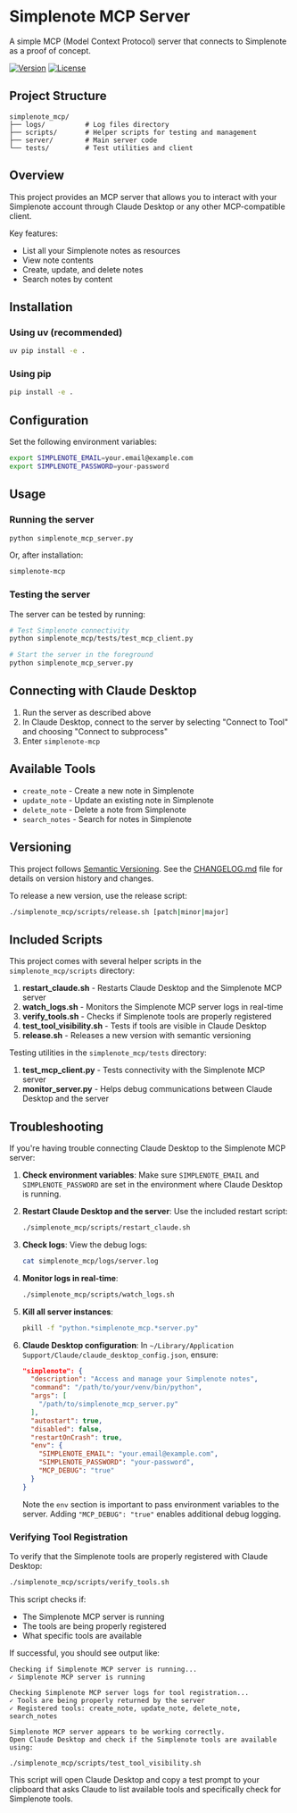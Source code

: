 # Simplenote MCP Server

A simple MCP (Model Context Protocol) server that connects to Simplenote as a proof of concept.

[![Version](https://img.shields.io/badge/version-0.2.0-blue.svg)](./CHANGELOG.md)
[![License](https://img.shields.io/badge/license-MIT-green.svg)](./LICENSE)

## Project Structure

```
simplenote_mcp/
├── logs/          # Log files directory
├── scripts/       # Helper scripts for testing and management
├── server/        # Main server code
└── tests/         # Test utilities and client
```

## Overview

This project provides an MCP server that allows you to interact with your Simplenote account through Claude Desktop or any other MCP-compatible client. 

Key features:
- List all your Simplenote notes as resources
- View note contents
- Create, update, and delete notes
- Search notes by content

## Installation

### Using uv (recommended)

```bash
uv pip install -e .
```

### Using pip

```bash
pip install -e .
```

## Configuration

Set the following environment variables:

```bash
export SIMPLENOTE_EMAIL=your.email@example.com
export SIMPLENOTE_PASSWORD=your-password
```

## Usage

### Running the server

```bash
python simplenote_mcp_server.py
```

Or, after installation:

```bash
simplenote-mcp
```

### Testing the server

The server can be tested by running:

```bash
# Test Simplenote connectivity
python simplenote_mcp/tests/test_mcp_client.py

# Start the server in the foreground
python simplenote_mcp_server.py
```

## Connecting with Claude Desktop

1. Run the server as described above
2. In Claude Desktop, connect to the server by selecting "Connect to Tool" and choosing "Connect to subprocess"
3. Enter `simplenote-mcp`

## Available Tools

- `create_note` - Create a new note in Simplenote
- `update_note` - Update an existing note in Simplenote
- `delete_note` - Delete a note from Simplenote
- `search_notes` - Search for notes in Simplenote

## Versioning

This project follows [Semantic Versioning](https://semver.org/). See the [CHANGELOG.md](./CHANGELOG.md) file for details on version history and changes.

To release a new version, use the release script:

```bash
./simplenote_mcp/scripts/release.sh [patch|minor|major]
```

## Included Scripts

This project comes with several helper scripts in the `simplenote_mcp/scripts` directory:

1. **restart_claude.sh** - Restarts Claude Desktop and the Simplenote MCP server
2. **watch_logs.sh** - Monitors the Simplenote MCP server logs in real-time
3. **verify_tools.sh** - Checks if Simplenote tools are properly registered
4. **test_tool_visibility.sh** - Tests if tools are visible in Claude Desktop
5. **release.sh** - Releases a new version with semantic versioning

Testing utilities in the `simplenote_mcp/tests` directory:

1. **test_mcp_client.py** - Tests connectivity with the Simplenote MCP server
2. **monitor_server.py** - Helps debug communications between Claude Desktop and the server

## Troubleshooting

If you're having trouble connecting Claude Desktop to the Simplenote MCP server:

1. **Check environment variables**: Make sure `SIMPLENOTE_EMAIL` and `SIMPLENOTE_PASSWORD` are set in the environment where Claude Desktop is running.

2. **Restart Claude Desktop and the server**: Use the included restart script:
   ```bash
   ./simplenote_mcp/scripts/restart_claude.sh
   ```

3. **Check logs**: View the debug logs:
   ```bash
   cat simplenote_mcp/logs/server.log
   ```

4. **Monitor logs in real-time**:
   ```bash
   ./simplenote_mcp/scripts/watch_logs.sh
   ```

5. **Kill all server instances**:
   ```bash
   pkill -f "python.*simplenote_mcp.*server.py"
   ```

6. **Claude Desktop configuration**: In `~/Library/Application Support/Claude/claude_desktop_config.json`, ensure:
   ```json
   "simplenote": {
     "description": "Access and manage your Simplenote notes",
     "command": "/path/to/your/venv/bin/python",
     "args": [
       "/path/to/simplenote_mcp_server.py"
     ],
     "autostart": true,
     "disabled": false,
     "restartOnCrash": true,
     "env": {
       "SIMPLENOTE_EMAIL": "your.email@example.com",
       "SIMPLENOTE_PASSWORD": "your-password",
       "MCP_DEBUG": "true"
     }
   }
   ```
   Note the `env` section is important to pass environment variables to the server. Adding `"MCP_DEBUG": "true"` enables additional debug logging.

### Verifying Tool Registration

To verify that the Simplenote tools are properly registered with Claude Desktop:

```bash
./simplenote_mcp/scripts/verify_tools.sh
```

This script checks if:
- The Simplenote MCP server is running
- The tools are being properly registered
- What specific tools are available

If successful, you should see output like:

```
Checking if Simplenote MCP server is running...
✓ Simplenote MCP server is running

Checking Simplenote MCP server logs for tool registration...
✓ Tools are being properly returned by the server
✓ Registered tools: create_note, update_note, delete_note, search_notes

Simplenote MCP server appears to be working correctly.
Open Claude Desktop and check if the Simplenote tools are available using:

./simplenote_mcp/scripts/test_tool_visibility.sh
```

This script will open Claude Desktop and copy a test prompt to your clipboard that asks Claude to list available tools and specifically check for Simplenote tools.